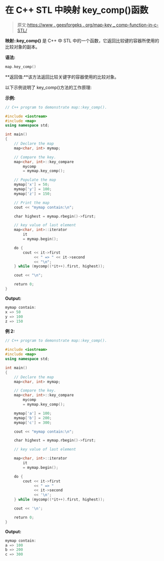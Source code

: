 # 在 C++ STL 中映射 key_comp()函数

> 原文:[https://www . geesforgeks . org/map-key _ comp-function-in-c-STL/](https://www.geeksforgeeks.org/map-key_comp-function-in-c-stl/)

**映射::key_comp()** 是 C++ 中 STL 中的一个函数，它返回比较键的容器所使用的比较对象的副本。

**语法:**

```cpp
map.key_comp()
```

**返回值:**该方法返回比较关键字的容器使用的比较对象。

以下示例说明了 key_comp()方法的工作原理:

**示例:**

```cpp
// C++ program to demonstrate map::key_comp().

#include <iostream>
#include <map>
using namespace std;

int main()
{
    // Declare the map
    map<char, int> mymap;

    // Compare the key.
    map<char, int>::key_compare
        mycomp
        = mymap.key_comp();

    // Populate the map
    mymap['x'] = 50;
    mymap['y'] = 100;
    mymap['z'] = 150;

    // Print the map
    cout << "mymap contain:\n";

    char highest = mymap.rbegin()->first;

    // key value of last element
    map<char, int>::iterator
        it
        = mymap.begin();

    do {
        cout << it->first
             << " => " << it->second
             << "\n";
    } while (mycomp((*it++).first, highest));

    cout << "\n";

    return 0;
}
```

**Output:**

```cpp
mymap contain:
x => 50
y => 100
z => 150

```

**例 2:**

```cpp
// C++ program to demonstrate map::key_comp().

#include <iostream>
#include <map>
using namespace std;

int main()
{
    // Declare the map
    map<char, int> mymap;

    // Compare the key.
    map<char, int>::key_compare
        mycomp
        = mymap.key_comp();

    mymap['a'] = 100;
    mymap['b'] = 200;
    mymap['c'] = 300;

    cout << "mymap contain:\n";

    char highest = mymap.rbegin()->first;

    // key value of last element

    map<char, int>::iterator
        it
        = mymap.begin();

    do {
        cout << it->first
             << " => "
             << it->second
             << '\n';
    } while (mycomp((*it++).first, highest));

    cout << '\n';

    return 0;
}
```

**Output:**

```cpp
mymap contain:
a => 100
b => 200
c => 300

```